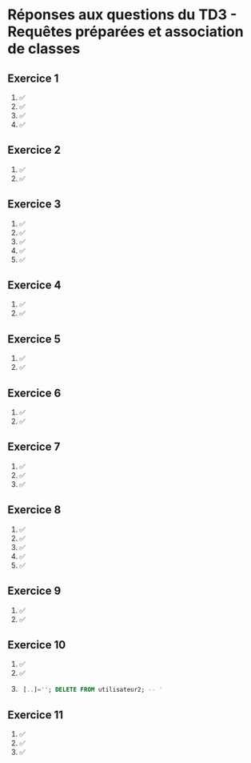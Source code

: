 # Réponses aux questions du TD3 - Requêtes préparées et association de classes

## Exercice 1
1. ✅
2. ✅
3. ✅
4. ✅

## Exercice 2
1. ✅
2. ✅

## Exercice 3
1. ✅
2. ✅
3. ✅
4. ✅
5. ✅

## Exercice 4
1. ✅
2. ✅

## Exercice 5
1. ✅
2. ✅

## Exercice 6
1. ✅
2. ✅

## Exercice 7
1. ✅
2. ✅
3. ✅

## Exercice 8
1. ✅
2. ✅
3. ✅
4. ✅
5. ✅

## Exercice 9
1. ✅
2. ✅

## Exercice 10
1. ✅
2. ✅
3. ```sql
    [..]=''; DELETE FROM utilisateur2; -- '
    ```

## Exercice 11
1. ✅
2. ✅
3. ✅
